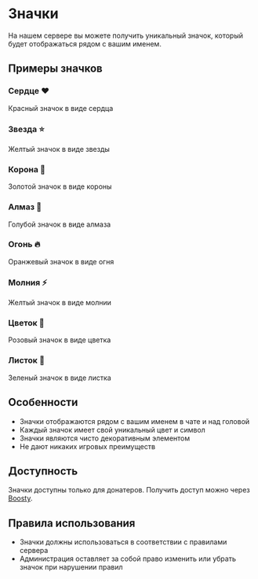 # Значки

На нашем сервере вы можете получить уникальный значок, который будет отображаться рядом с вашим именем.

## Примеры значков

### Сердце ❤

Красный значок в виде сердца

### Звезда ⭐

Желтый значок в виде звезды

### Корона 👑

Золотой значок в виде короны

### Алмаз 💎

Голубой значок в виде алмаза

### Огонь 🔥

Оранжевый значок в виде огня

### Молния ⚡

Желтый значок в виде молнии

### Цветок 🌸

Розовый значок в виде цветка

### Листок 🍃

Зеленый значок в виде листка

## Особенности

- Значки отображаются рядом с вашим именем в чате и над головой
- Каждый значок имеет свой уникальный цвет и символ
- Значки являются чисто декоративным элементом
- Не дают никаких игровых преимуществ

## Доступность

Значки доступны только для донатеров. Получить доступ можно через [Boosty](https://boosty.to/d-mine).

## Правила использования

- Значки должны использоваться в соответствии с правилами сервера
- Администрация оставляет за собой право изменить или убрать значок при нарушении правил
